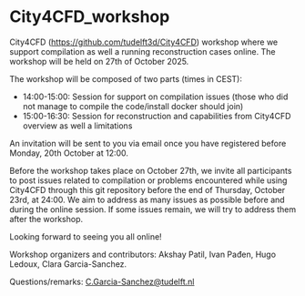 # City4CFD_workshop
City4CFD (https://github.com/tudelft3d/City4CFD) workshop where we support compilation as well a running reconstruction cases online. The workshop will be held on 27th of October 2025. 

The workshop will be composed of two parts (times in CEST): 

* 14:00-15:00: Session for support on compilation issues (those who did not manage to compile the code/install docker should join)
* 15:00-16:30: Session for reconstruction and capabilities from City4CFD overview as well a limitations

An invitation will be sent to you via email once you have registered before Monday, 20th October at 12:00. 

Before the workshop takes place on October 27th, we invite all participants to post issues related to compilation or problems encountered while using City4CFD through this git repository before the end of Thursday, October 23rd, at 24:00. We aim to address as many issues as possible before and during the online session. If some issues remain, we will try to address them after the workshop. 

Looking forward to seeing you all online!

Workshop organizers and contributors: Akshay Patil, Ivan Pađen, Hugo Ledoux, Clara Garcia-Sanchez.

Questions/remarks: C.Garcia-Sanchez@tudelft.nl
